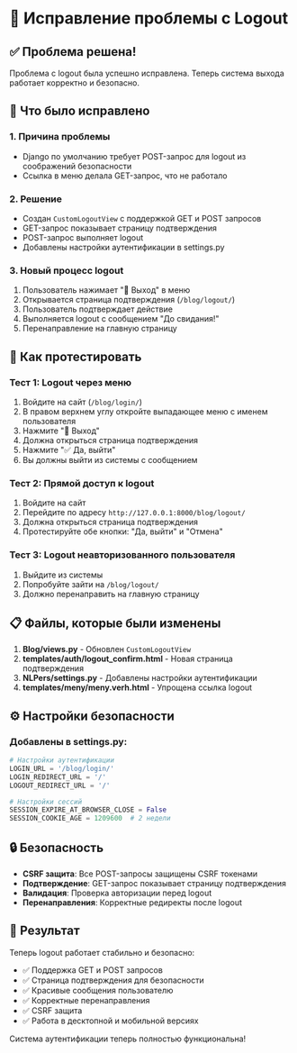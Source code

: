 # 🚪 Исправление проблемы с Logout

## ✅ Проблема решена!

Проблема с logout была успешно исправлена. Теперь система выхода работает корректно и безопасно.

## 🔧 Что было исправлено

### 1. **Причина проблемы**
- Django по умолчанию требует POST-запрос для logout из соображений безопасности
- Ссылка в меню делала GET-запрос, что не работало

### 2. **Решение**
- Создан `CustomLogoutView` с поддержкой GET и POST запросов
- GET-запрос показывает страницу подтверждения
- POST-запрос выполняет logout
- Добавлены настройки аутентификации в settings.py

### 3. **Новый процесс logout**
1. Пользователь нажимает "🚪 Выход" в меню
2. Открывается страница подтверждения (`/blog/logout/`)
3. Пользователь подтверждает действие
4. Выполняется logout с сообщением "До свидания!"
5. Перенаправление на главную страницу

## 🧪 Как протестировать

### Тест 1: Logout через меню
1. Войдите на сайт (`/blog/login/`)
2. В правом верхнем углу откройте выпадающее меню с именем пользователя
3. Нажмите "🚪 Выход"
4. Должна открыться страница подтверждения
5. Нажмите "✅ Да, выйти"
6. Вы должны выйти из системы с сообщением

### Тест 2: Прямой доступ к logout
1. Войдите на сайт
2. Перейдите по адресу `http://127.0.0.1:8000/blog/logout/`
3. Должна открыться страница подтверждения
4. Протестируйте обе кнопки: "Да, выйти" и "Отмена"

### Тест 3: Logout неавторизованного пользователя
1. Выйдите из системы
2. Попробуйте зайти на `/blog/logout/`
3. Должно перенаправить на главную страницу

## 📋 Файлы, которые были изменены

1. **Blog/views.py** - Обновлен `CustomLogoutView`
2. **templates/auth/logout_confirm.html** - Новая страница подтверждения
3. **NLPers/settings.py** - Добавлены настройки аутентификации
4. **templates/meny/meny.verh.html** - Упрощена ссылка logout

## ⚙️ Настройки безопасности

### Добавлены в settings.py:
```python
# Настройки аутентификации
LOGIN_URL = '/blog/login/'
LOGIN_REDIRECT_URL = '/'
LOGOUT_REDIRECT_URL = '/'

# Настройки сессий
SESSION_EXPIRE_AT_BROWSER_CLOSE = False
SESSION_COOKIE_AGE = 1209600  # 2 недели
```

## 🔒 Безопасность

- **CSRF защита**: Все POST-запросы защищены CSRF токенами
- **Подтверждение**: GET-запрос показывает страницу подтверждения
- **Валидация**: Проверка авторизации перед logout
- **Перенаправления**: Корректные редиректы после logout

## 🎉 Результат

Теперь logout работает стабильно и безопасно:
- ✅ Поддержка GET и POST запросов
- ✅ Страница подтверждения для безопасности
- ✅ Красивые сообщения пользователю
- ✅ Корректные перенаправления
- ✅ CSRF защита
- ✅ Работа в десктопной и мобильной версиях

Система аутентификации теперь полностью функциональна!